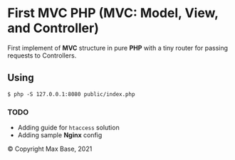 # First MVC PHP (MVC: Model, View, and Controller)

First implement of **MVC** structure in pure **PHP** with a tiny router for passing requests to Controllers.

## Using

```
$ php -S 127.0.0.1:8080 public/index.php
```

### TODO

- Adding guide for `htaccess` solution
- Adding sample **Nginx** config 

© Copyright Max Base, 2021
